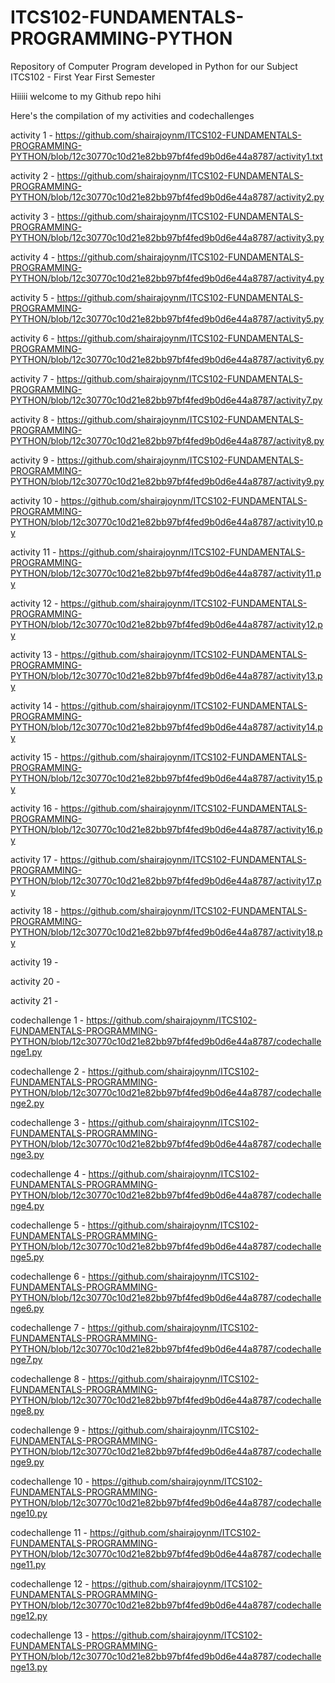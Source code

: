 # ITCS102-FUNDAMENTALS-PROGRAMMING-PYTHON
Repository of Computer Program developed in Python for our Subject ITCS102 - First Year First Semester

Hiiiii welcome to my Github repo hihi 

Here's the compilation of my activities and codechallenges

activity 1 - https://github.com/shairajoynm/ITCS102-FUNDAMENTALS-PROGRAMMING-PYTHON/blob/12c30770c10d21e82bb97bf4fed9b0d6e44a8787/activity1.txt

activity 2 - https://github.com/shairajoynm/ITCS102-FUNDAMENTALS-PROGRAMMING-PYTHON/blob/12c30770c10d21e82bb97bf4fed9b0d6e44a8787/activity2.py

activity 3 - https://github.com/shairajoynm/ITCS102-FUNDAMENTALS-PROGRAMMING-PYTHON/blob/12c30770c10d21e82bb97bf4fed9b0d6e44a8787/activity3.py

activity 4 - https://github.com/shairajoynm/ITCS102-FUNDAMENTALS-PROGRAMMING-PYTHON/blob/12c30770c10d21e82bb97bf4fed9b0d6e44a8787/activity4.py

activity 5 - https://github.com/shairajoynm/ITCS102-FUNDAMENTALS-PROGRAMMING-PYTHON/blob/12c30770c10d21e82bb97bf4fed9b0d6e44a8787/activity5.py

activity 6 - https://github.com/shairajoynm/ITCS102-FUNDAMENTALS-PROGRAMMING-PYTHON/blob/12c30770c10d21e82bb97bf4fed9b0d6e44a8787/activity6.py

activity 7 - https://github.com/shairajoynm/ITCS102-FUNDAMENTALS-PROGRAMMING-PYTHON/blob/12c30770c10d21e82bb97bf4fed9b0d6e44a8787/activity7.py

activity 8 - https://github.com/shairajoynm/ITCS102-FUNDAMENTALS-PROGRAMMING-PYTHON/blob/12c30770c10d21e82bb97bf4fed9b0d6e44a8787/activity8.py

activity 9 - https://github.com/shairajoynm/ITCS102-FUNDAMENTALS-PROGRAMMING-PYTHON/blob/12c30770c10d21e82bb97bf4fed9b0d6e44a8787/activity9.py

activity 10 - https://github.com/shairajoynm/ITCS102-FUNDAMENTALS-PROGRAMMING-PYTHON/blob/12c30770c10d21e82bb97bf4fed9b0d6e44a8787/activity10.py

activity 11 - https://github.com/shairajoynm/ITCS102-FUNDAMENTALS-PROGRAMMING-PYTHON/blob/12c30770c10d21e82bb97bf4fed9b0d6e44a8787/activity11.py

activity 12 - https://github.com/shairajoynm/ITCS102-FUNDAMENTALS-PROGRAMMING-PYTHON/blob/12c30770c10d21e82bb97bf4fed9b0d6e44a8787/activity12.py

activity 13 - https://github.com/shairajoynm/ITCS102-FUNDAMENTALS-PROGRAMMING-PYTHON/blob/12c30770c10d21e82bb97bf4fed9b0d6e44a8787/activity13.py

activity 14 - https://github.com/shairajoynm/ITCS102-FUNDAMENTALS-PROGRAMMING-PYTHON/blob/12c30770c10d21e82bb97bf4fed9b0d6e44a8787/activity14.py

activity 15 - https://github.com/shairajoynm/ITCS102-FUNDAMENTALS-PROGRAMMING-PYTHON/blob/12c30770c10d21e82bb97bf4fed9b0d6e44a8787/activity15.py

activity 16 - https://github.com/shairajoynm/ITCS102-FUNDAMENTALS-PROGRAMMING-PYTHON/blob/12c30770c10d21e82bb97bf4fed9b0d6e44a8787/activity16.py

activity 17 - https://github.com/shairajoynm/ITCS102-FUNDAMENTALS-PROGRAMMING-PYTHON/blob/12c30770c10d21e82bb97bf4fed9b0d6e44a8787/activity17.py

activity 18 - https://github.com/shairajoynm/ITCS102-FUNDAMENTALS-PROGRAMMING-PYTHON/blob/12c30770c10d21e82bb97bf4fed9b0d6e44a8787/activity18.py

activity 19 - 

activity 20 - 

activity 21 - 

codechallenge 1 - https://github.com/shairajoynm/ITCS102-FUNDAMENTALS-PROGRAMMING-PYTHON/blob/12c30770c10d21e82bb97bf4fed9b0d6e44a8787/codechallenge1.py

codechallenge 2 - https://github.com/shairajoynm/ITCS102-FUNDAMENTALS-PROGRAMMING-PYTHON/blob/12c30770c10d21e82bb97bf4fed9b0d6e44a8787/codechallenge2.py

codechallenge 3 - https://github.com/shairajoynm/ITCS102-FUNDAMENTALS-PROGRAMMING-PYTHON/blob/12c30770c10d21e82bb97bf4fed9b0d6e44a8787/codechallenge3.py

codechallenge 4 - https://github.com/shairajoynm/ITCS102-FUNDAMENTALS-PROGRAMMING-PYTHON/blob/12c30770c10d21e82bb97bf4fed9b0d6e44a8787/codechallenge4.py

codechallenge 5 - https://github.com/shairajoynm/ITCS102-FUNDAMENTALS-PROGRAMMING-PYTHON/blob/12c30770c10d21e82bb97bf4fed9b0d6e44a8787/codechallenge5.py

codechallenge 6 - https://github.com/shairajoynm/ITCS102-FUNDAMENTALS-PROGRAMMING-PYTHON/blob/12c30770c10d21e82bb97bf4fed9b0d6e44a8787/codechallenge6.py

codechallenge 7 - https://github.com/shairajoynm/ITCS102-FUNDAMENTALS-PROGRAMMING-PYTHON/blob/12c30770c10d21e82bb97bf4fed9b0d6e44a8787/codechallenge7.py

codechallenge 8 - https://github.com/shairajoynm/ITCS102-FUNDAMENTALS-PROGRAMMING-PYTHON/blob/12c30770c10d21e82bb97bf4fed9b0d6e44a8787/codechallenge8.py

codechallenge 9 - https://github.com/shairajoynm/ITCS102-FUNDAMENTALS-PROGRAMMING-PYTHON/blob/12c30770c10d21e82bb97bf4fed9b0d6e44a8787/codechallenge9.py

codechallenge 10 - https://github.com/shairajoynm/ITCS102-FUNDAMENTALS-PROGRAMMING-PYTHON/blob/12c30770c10d21e82bb97bf4fed9b0d6e44a8787/codechallenge10.py

codechallenge 11 - https://github.com/shairajoynm/ITCS102-FUNDAMENTALS-PROGRAMMING-PYTHON/blob/12c30770c10d21e82bb97bf4fed9b0d6e44a8787/codechallenge11.py

codechallenge 12 - https://github.com/shairajoynm/ITCS102-FUNDAMENTALS-PROGRAMMING-PYTHON/blob/12c30770c10d21e82bb97bf4fed9b0d6e44a8787/codechallenge12.py

codechallenge 13 - https://github.com/shairajoynm/ITCS102-FUNDAMENTALS-PROGRAMMING-PYTHON/blob/12c30770c10d21e82bb97bf4fed9b0d6e44a8787/codechallenge13.py
	
